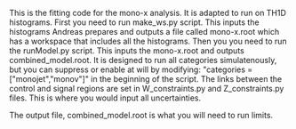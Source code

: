 This is the fitting code for the mono-x analysis. It is adapted to run on TH1D histograms.
First you need to run make_ws.py script. This inputs the histograms Andreas prepares and outputs a file called mono-x.root which has a workspace that includes all the histograms. Then you you need to run the runModel.py script. This inputs the mono-x.root and outputs combined_model.root. It is designed to run all categories simulatenously, but you can suppress or enable at will by modifying: "categories = ["monojet","monov"]" in the beginning of the script. The links between the control and signal regions are set in W_constraints.py and Z_constraints.py files. This is where you would input all uncertainties.

The output file, combined_model.root is what you will need to run limits.
